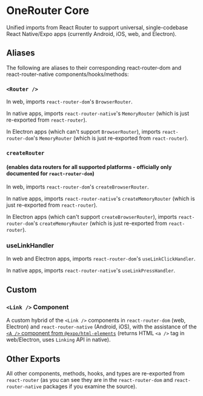 # OneRouter Core

Unified imports from React Router to support universal, single-codebase React Native/Expo apps (currently Android, iOS, web, and Electron).

## Aliases

The following are aliases to their corresponding react-router-dom and react-router-native components/hooks/methods:

### `<Router />`

In web, imports `react-router-dom`'s `BrowserRouter`.

In native apps, imports `react-router-native`'s `MemoryRouter` (which is just re-exported from `react-router`).

In Electron apps (which can't support `BrowserRouter`), imports `react-router-dom`'s `MemoryRouter` (which is just re-exported from `react-router`).

### `createRouter`

#### (enables data routers for all supported platforms - officially only documented for `react-router-dom`)

In web, imports `react-router-dom`'s `createBrowserRouter`.

In native apps, imports `react-router-native`'s `createMemoryRouter` (which is just re-exported from `react-router`).

In Electron apps (which can't support `createBrowserRouter`), imports `react-router-dom`'s `createMemoryRouter` (which is just re-exported from `react-router`).

### useLinkHandler

In web and Electron apps, imports `react-router-dom`'s `useLinkClickHandler`.

In native apps, imports `react-router-native`'s `useLinkPressHandler`.

## Custom

### `<Link />` Component

A custom hybrid of the `<Link />` components in `react-router-dom` (web, Electron) and `react-router-native` (Android, iOS), with the assistance of the [`<A />` component from `@expo/html-elements`](https://www.npmjs.com/package/@expo/html-elements#a) (returns HTML `<a />` tag in web/Electron, uses `Linking` API in native).

## Other Exports

All other components, methods, hooks, and types are re-exported from `react-router` (as you can see they are in the `react-router-dom` and `react-router-native` packages if you examine the source).

